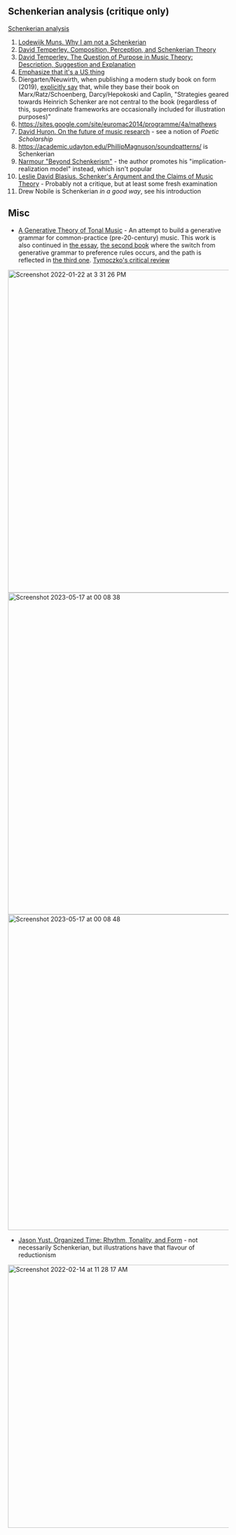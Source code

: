 Schenkerian analysis (critique only)
---

[Schenkerian analysis](https://en.wikipedia.org/wiki/Schenkerian_analysis)

1.  [Lodewijk Muns. Why I am not a Schenkerian](https://lodewijkmuns.nl/WhyIamNotaSchenkerian.pdf)
1. [David Temperley. Composition, Perception, and Schenkerian Theory](http://davidtemperley.com/wp-content/uploads/2015/11/temperley-mts11.pdf)
1. [David Temperley. The Question of Purpose in Music Theory: Description, Suggestion and Explanation](http://davidtemperley.com/wp-content/uploads/2015/11/temperley-cm99.pdf)
4. [Emphasize that it's a US thing](https://music.stackexchange.com/questions/105141/why-is-schenker-so-influential-in-us-academia-is-it-the-same-elsewhere)
5. Diergarten/Neuwirth, when publishing a modern study book on form (2019), [explicitly say](https://storage.gmth.de/zgmth/pdf/1034) that, while they base their book on Marx/Ratz/Schoenberg, Darcy/Hepokoski and Caplin, "Strategies  geared  towards  Heinrich  Schenker  are  not  central  to  the  book  (regardless  of  this,  superordinate  frameworks  are  occasionally  included  for  illustration  purposes)"
6. https://sites.google.com/site/euromac2014/programme/4a/mathews
7. [David Huron. On the future of music research](https://kb.osu.edu/bitstream/handle/1811/93138/1/FDMC_2021_Huron_005.pdf) - see a notion of _Poetic Scholarship_
8. https://academic.udayton.edu/PhillipMagnuson/soundpatterns/ is Schenkerian
9. [Narmour "Beyond Schenkerism"](https://archive.org/details/beyondschenkeris0000narm_c5d8/) - the author promotes his "implication-realization model" instead, which isn't popular
10. [Leslie David Blasius. Schenker's Argument and the Claims of Music Theory](https://www.amazon.com/Schenkers-Argument-Cambridge-Studies-Analysis/dp/0521550858) - Probably not a critique, but at least some fresh examination
11. Drew Nobile is Schenkerian *in a good way*, see his introduction

Misc
---


- [A Generative Theory of Tonal Music](https://en.wikipedia.org/wiki/Generative_theory_of_tonal_music) - An attempt to build a generative grammar for common-practice (pre-20-century) music. This work is also continued in [the essay](https://en.wikipedia.org/wiki/Cognitive_Constraints_on_Compositional_Systems), [the second book](https://amzn.to/3FRzPn1) where the switch from generative grammar to preference rules occurs, and the path is reflected in [the third one](https://amzn.to/3fJCm8p). [Tymoczko's critical review](https://mtosmt.org/issues/mto.20.26.1/mto.20.26.1.tymoczko.html)

<img width="736" alt="Screenshot 2022-01-22 at 3 31 26 PM" src="https://user-images.githubusercontent.com/1491908/150638638-9a578b1b-092b-4c6f-a623-7351cdb131c8.png">

<img width="734" alt="Screenshot 2023-05-17 at 00 08 38" src="https://github.com/vpavlenko/study-music/assets/1491908/35bc610a-dd53-4499-b6bf-a8cb1398ba87">

<img width="720" alt="Screenshot 2023-05-17 at 00 08 48" src="https://github.com/vpavlenko/study-music/assets/1491908/464f9183-bb16-4bac-94f2-262e67e83c99">


- [Jason Yust. Organized Time: Rhythm, Tonality, and Form](https://amzn.to/3BlTlaU) - not necessarily Schenkerian, but illustrations have that flavour of reductionism

<img width="600" alt="Screenshot 2022-02-14 at 11 28 17 AM" src="https://user-images.githubusercontent.com/1491908/153827329-b364704d-5a5c-4c47-8b2b-a8f8f3200f25.png">
